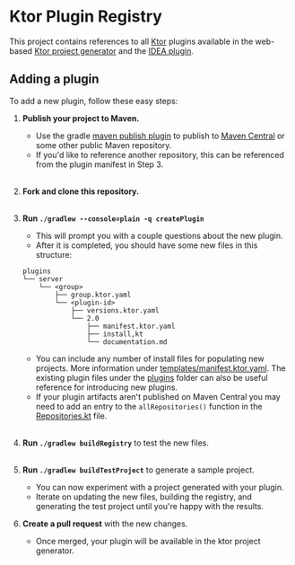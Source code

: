 # Ktor Plugin Registry

This project contains references to all [Ktor](https://github.com/ktorio/ktor/) plugins available in the web-based 
[Ktor project generator](https://start.ktor.io) and the [IDEA plugin](https://plugins.jetbrains.com/plugin/16008-ktor).

## Adding a plugin

To add a new plugin, follow these easy steps:

1. **Publish your project to Maven.**
   - Use the gradle [maven publish plugin](https://docs.gradle.org/current/userguide/publishing_maven.html) to publish 
     to [Maven Central](https://central.sonatype.org/) or some other public Maven repository.
   - If you'd like to reference another repository, this can be referenced from the plugin manifest in Step 3.
     <br /><br />

2. **Fork and clone this repository.**<br /><br />

3. **Run `./gradlew --console=plain -q createPlugin`**
    - This will prompt you with a couple questions about the new plugin.
    - After it is completed, you should have some new files in this structure:
    ```
    plugins
    └── server
        └── <group>
            ├── group.ktor.yaml
            └── <plugin-id>
                ├── versions.ktor.yaml
                └── 2.0
                    ├── manifest.ktor.yaml
                    ├── install,kt
                    └── documentation.md
    ```
   - You can include any number of install files for populating new projects.  More information under 
     [templates/manifest.ktor.yaml](templates/manifest.ktor.yaml).  The existing plugin files under the 
     [plugins](plugins) folder can also be useful reference for introducing new plugins.
   - If your plugin artifacts aren't published on Maven Central you may need to add an entry to the `allRepositories()`
     function in the [Repositories.kt](buildSrc/src/main/kotlin/io/ktor/plugins/registry/Repositories.kt) file.
   <br /><br />
   
4. **Run `./gradlew buildRegistry`** to test the new files.<br /><br />

5. **Run `./gradlew buildTestProject`** to generate a sample project.
   - You can now experiment with a project generated with your plugin.
   - Iterate on updating the new files, building the registry, and generating the test project until you're happy with the results.

6. **Create a pull request** with the new changes.
    - Once merged, your plugin will be available in the ktor project generator.
